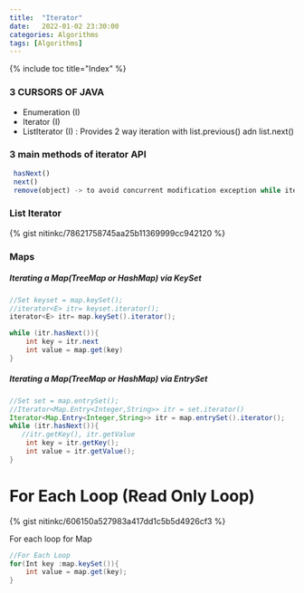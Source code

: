 ```yaml
---
title:  "Iterator"
date:   2022-01-02 23:30:00
categories: Algorithms
tags: [Algorithms]
---
```


{% include toc title="Index" %}

### 3 CURSORS OF JAVA

* Enumeration (I)
* Iterator (I)
* ListIterator (I) : Provides 2 way iteration with list.previous() adn
  list.next()

### 3 main methods of iterator API

```js
 hasNext()
 next()
 remove(object) -> to avoid concurrent modification exception while iterating
 ```

### List Iterator

{% gist nitinkc/78621758745aa25b11369999cc942120 %}

### Maps

##### Iterating a Map(TreeMap or HashMap) via KeySet

```java
//Set keyset = map.keySet();
//iterator<E> itr= keyset.iterator();
iterator<E> itr= map.keySet().iterator();

while (itr.hasNext()){
	int key = itr.next
	int value = map.get(key)
}
```

##### Iterating a Map(TreeMap or HashMap) via EntrySet

```java
//Set set = map.entrySet();
//Iterator<Map.Entry<Integer,String>> itr = set.iterator()
Iterator<Map.Entry<Integer,String>> itr = map.entrySet().iterator();
while (itr.hasNext()){
   //itr.getKey(), itr.getValue
	int key = itr.getKey();
	int value = itr.getValue();
}
```

# For Each Loop (Read Only Loop)

{% gist nitinkc/606150a527983a417dd1c5b5d4926cf3 %}

For each loop for Map

```java
//For Each Loop
for(Int key :map.keySet()){
	int value = map.get(key);
}
```